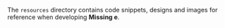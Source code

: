The `resources` directory contains code snippets, designs and images for reference when developing **Missing e**.
